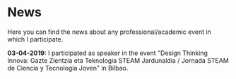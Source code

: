 # News

Here you can find the news about any professional/academic event in which I participate.

**03-04-2019:** I participated as speaker in the event "Design Thinking Innova: Gazte Zientzia eta Teknologia STEAM Jardunaldia / Jornada STEAM de Ciencia y Tecnología Joven" in Bilbao. 
